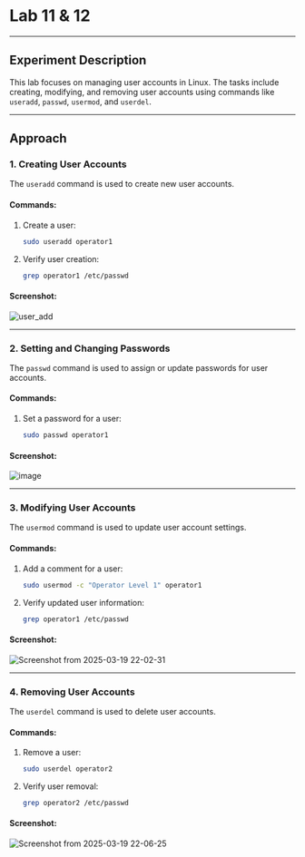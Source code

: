 # Lab 11 & 12

---

## Experiment Description
This lab focuses on managing user accounts in Linux. The tasks include creating, modifying, and removing user accounts using commands like `useradd`, `passwd`, `usermod`, and `userdel`.

---

## Approach

### 1. Creating User Accounts
The `useradd` command is used to create new user accounts.

#### Commands:
1. Create a user:
   ```bash
   sudo useradd operator1
   ```
2. Verify user creation:
   ```bash
   grep operator1 /etc/passwd
   ```

#### Screenshot:
![user_add](https://github.com/user-attachments/assets/67f344fa-e713-4734-8e41-04af26c66701)


---

### 2. Setting and Changing Passwords
The `passwd` command is used to assign or update passwords for user accounts.

#### Commands:
1. Set a password for a user:
   ```bash
   sudo passwd operator1
   ```

#### Screenshot:
![image](https://github.com/user-attachments/assets/d38cc2cf-00db-4a0d-bac9-4a5797fb9155)

---

### 3. Modifying User Accounts
The `usermod` command is used to update user account settings.

#### Commands:
1. Add a comment for a user:
   ```bash
   sudo usermod -c "Operator Level 1" operator1
   ```
2. Verify updated user information:
   ```bash
   grep operator1 /etc/passwd
   ```

#### Screenshot:
![Screenshot from 2025-03-19 22-02-31](https://github.com/user-attachments/assets/47b83726-9146-4d07-8bd8-17e7d9c522fd)


---

### 4. Removing User Accounts
The `userdel` command is used to delete user accounts.

#### Commands:
1. Remove a user:
   ```bash
   sudo userdel operator2
   ```
2. Verify user removal:
   ```bash
   grep operator2 /etc/passwd
   ```

#### Screenshot:
![Screenshot from 2025-03-19 22-06-25](https://github.com/user-attachments/assets/5890dd45-7279-401c-b499-68205f1e8e80)



